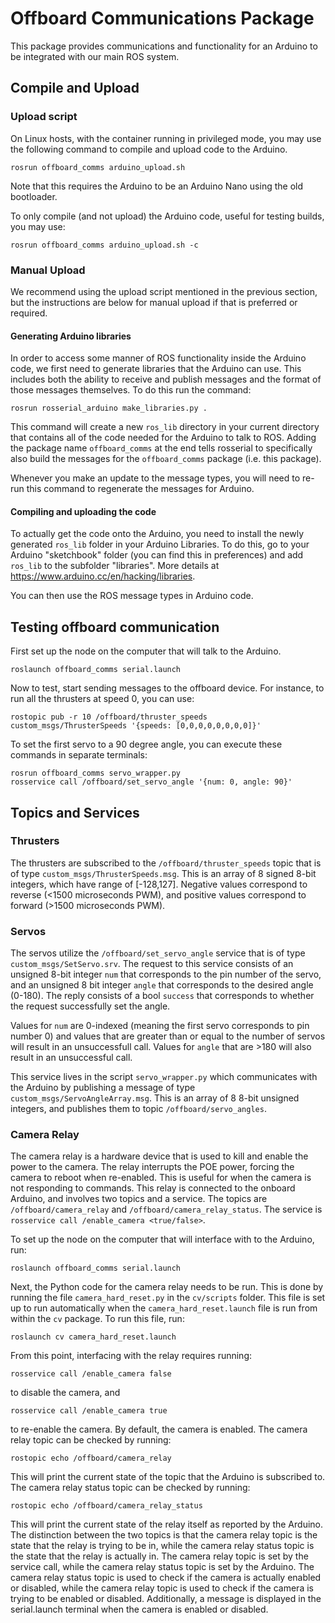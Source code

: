 # Offboard Communications Package

This package provides communications and functionality for an Arduino to be integrated with our main ROS system.

## Compile and Upload

### Upload script

On Linux hosts, with the container running in privileged mode, you may use the following command to compile and upload code to the Arduino.
```
rosrun offboard_comms arduino_upload.sh
```

Note that this requires the Arduino to be an Arduino Nano using the old bootloader.

To only compile (and not upload) the Arduino code, useful for testing builds, you may use:
```
rosrun offboard_comms arduino_upload.sh -c
```

### Manual Upload
We recommend using the upload script mentioned in the previous section, but the instructions are below for manual upload if that is preferred or required.

#### Generating Arduino libraries

In order to access some manner of ROS functionality inside the Arduino code, we first need to generate libraries that the Arduino can use. This includes both the ability to receive and publish messages and the format of those messages themselves. To do this run the command:
```
rosrun rosserial_arduino make_libraries.py .
```
This command will create a new `ros_lib` directory in your current directory that contains all of the code needed for the Arduino to talk to ROS. Adding the package name `offboard_comms` at the end tells rosserial to specifically also build the messages for the `offboard_comms` package (i.e. this package).

Whenever you make an update to the message types, you will need to re-run this command to regenerate the messages for Arduino.

#### Compiling and uploading the code
To actually get the code onto the Arduino, you need to install the newly generated `ros_lib` folder in your Arduino Libraries. To do this, go to your Arduino "sketchbook" folder (you can find this in preferences) and add `ros_lib` to the subfolder "libraries". More details at https://www.arduino.cc/en/hacking/libraries.

You can then use the ROS message types in Arduino code.

## Testing offboard communication
First set up the node on the computer that will talk to the Arduino.
```
roslaunch offboard_comms serial.launch
```
Now to test, start sending messages to the offboard device. For instance, to run all the thrusters at speed 0, you can use:
```
rostopic pub -r 10 /offboard/thruster_speeds custom_msgs/ThrusterSpeeds '{speeds: [0,0,0,0,0,0,0,0]}'
```
To set the first servo to a 90 degree angle, you can execute these commands in separate terminals:
```
rosrun offboard_comms servo_wrapper.py
rosservice call /offboard/set_servo_angle '{num: 0, angle: 90}'
```

## Topics and Services
### Thrusters
The thrusters are subscribed to the `/offboard/thruster_speeds` topic that is of type `custom_msgs/ThrusterSpeeds.msg`. This is an array of 8 signed 8-bit integers, which have range of [-128,127]. Negative values correspond to reverse (<1500 microseconds PWM), and positive values correspond to forward (>1500 microseconds PWM). 
### Servos
The servos utilize the `/offboard/set_servo_angle` service that is of type `custom_msgs/SetServo.srv`. The request to this service consists of an unsigned 8-bit integer `num` that corresponds to the pin number of the servo, and an unsigned 8 bit integer `angle` that corresponds to the desired angle (0-180). The reply consists of a bool `success` that corresponds to whether the request successfully set the angle.

Values for `num` are 0-indexed (meaning the first servo corresponds to pin number 0) and values that are greater than or equal to the number of servos will result in an unsuccessfull call. Values for `angle` that are >180 will also result in an unsuccessful call.

This service lives in the script `servo_wrapper.py` which communicates with the Arduino by publishing a message of type `custom_msgs/ServoAngleArray.msg`. This is an array of 8 8-bit unsigned integers, and publishes them to topic `/offboard/servo_angles`.
### Camera Relay
The camera relay is a hardware device that is used to kill and enable the power to the camera. The relay interrupts the POE power, forcing the camera to reboot when re-enabled. This is useful for when the camera is not responding to commands. This relay is connected to the onboard Arduino, and involves two topics and a service. The topics are `/offboard/camera_relay` and `/offboard/camera_relay_status`. The service is `rosservice call /enable_camera <true/false>`.

To set up the node on the computer that will interface with to the Arduino, run:
```
roslaunch offboard_comms serial.launch
```

Next, the Python code for the camera relay needs to be run. This is done by running the file `camera_hard_reset.py` in the `cv/scripts` folder. This file is set up to run automatically when the `camera_hard_reset.launch` file is run from within the `cv` package. To run this file, run:
```
roslaunch cv camera_hard_reset.launch
```
From this point, interfacing with the relay requires running:
```
rosservice call /enable_camera false
```
to disable the camera, and
```
rosservice call /enable_camera true
```
to re-enable the camera. By default, the camera is enabled. The camera relay topic can be checked by running:
```
rostopic echo /offboard/camera_relay
```
This will print the current state of the topic that the Arduino is subscribed to. The camera relay status topic can be checked by running:
```
rostopic echo /offboard/camera_relay_status
```
This will print the current state of the relay itself as reported by the Arduino. The distinction between the two topics is that the camera relay topic is the state that the relay is trying to be in, while the camera relay status topic is the state that the relay is actually in. The camera relay topic is set by the service call, while the camera relay status topic is set by the Arduino. The camera relay status topic is used to check if the camera is actually enabled or disabled, while the camera relay topic is used to check if the camera is trying to be enabled or disabled. Additionally, a message is displayed in the serial.launch terminal when the camera is enabled or disabled.


